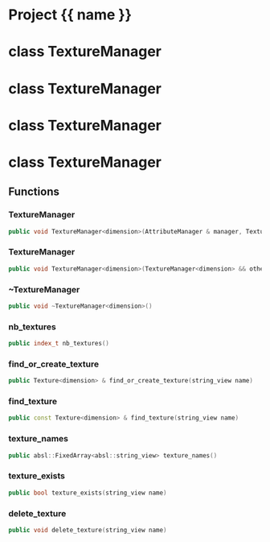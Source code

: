 <script setup>
import {useRoute} from 'vitepress'
const {path} = useRoute()
const tokens = path.split('/')
const words = tokens[2].split('-');
for (let i = 0; i < words.length; i++) {
    words[i] = words[i].charAt(0).toUpperCase() + words[i].slice(1);
    words[i] = words[i].replace('geode', 'Geode')
}
const name = words.join('-');
</script>
# Project {{ name }}

# class TextureManager


# class TextureManager


# class TextureManager


# class TextureManager


## Functions

### TextureManager

```cpp
public void TextureManager<dimension>(AttributeManager & manager, TextureStorage<dimension> & textures)
```


### TextureManager

```cpp
public void TextureManager<dimension>(TextureManager<dimension> && other)
```


### ~TextureManager

```cpp
public void ~TextureManager<dimension>()
```


### nb_textures

```cpp
public index_t nb_textures()
```


### find_or_create_texture

```cpp
public Texture<dimension> & find_or_create_texture(string_view name)
```


### find_texture

```cpp
public const Texture<dimension> & find_texture(string_view name)
```


### texture_names

```cpp
public absl::FixedArray<absl::string_view> texture_names()
```


### texture_exists

```cpp
public bool texture_exists(string_view name)
```


### delete_texture

```cpp
public void delete_texture(string_view name)
```




